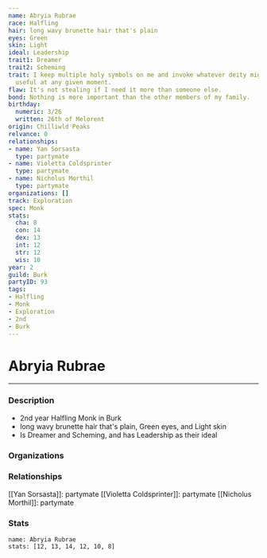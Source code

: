 ```yaml
---
name: Abryia Rubrae
race: Halfling
hair: long wavy brunette hair that's plain
eyes: Green
skin: Light
ideal: Leadership
trait1: Dreamer
trait2: Scheming
trait: I keep multiple holy symbols on me and invoke whatever deity might come in
  useful at any given moment.
flaw: It's not stealing if I need it more than someone else.
bond: Nothing is more important than the other members of my family.
birthday:
  numeric: 3/26
  written: 26th of Melorent
origin: Chilliwld Peaks
relvance: 0
relationships:
- name: Yan Sorsasta
  type: partymate
- name: Violetta Coldsprinter
  type: partymate
- name: Nicholus Morthil
  type: partymate
organizations: []
track: Exploration
spec: Monk
stats:
  cha: 8
  con: 14
  dex: 13
  int: 12
  str: 12
  wis: 10
year: 2
guild: Burk
partyID: 93
tags:
- Halfling
- Monk
- Exploration
- 2nd
- Burk
---
```

# Abryia Rubrae
---
### Description
- 2nd year Halfling Monk in Burk
- long wavy brunette hair that's plain, Green eyes, and Light skin
- Is Dreamer and Scheming, and has Leadership as their ideal

### Organizations
### Relationships
[[Yan Sorsasta]]: partymate
[[Violetta Coldsprinter]]: partymate
[[Nicholus Morthil]]: partymate
### Stats
```statblock
name: Abryia Rubrae
stats: [12, 13, 14, 12, 10, 8]
```